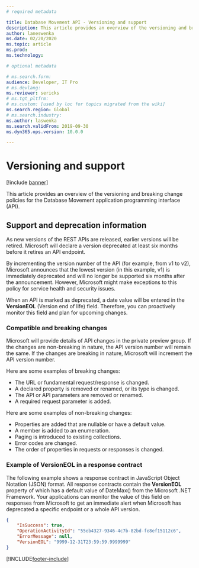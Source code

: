 ```yaml
---
# required metadata

title: Database Movement API - Versioning and support
description: This article provides an overview of the versioning and breaking change policies for the Database Movement application programming interface (API).
author: laneswenka
ms.date: 02/20/2020
ms.topic: article
ms.prod: 
ms.technology: 

# optional metadata

# ms.search.form: 
audience: Developer, IT Pro
# ms.devlang: 
ms.reviewer: sericks
# ms.tgt_pltfrm: 
# ms.custom: [used by loc for topics migrated from the wiki]
ms.search.region: Global
# ms.search.industry: 
ms.author: laswenka
ms.search.validFrom: 2019-09-30
ms.dyn365.ops.version: 10.0.0

---
```


# Versioning and support

[!include [banner](../../includes/banner.md)]

This article provides an overview of the versioning and breaking change policies for the Database Movement application programming interface (API).

## Support and deprecation information

As new versions of the REST APIs are released, earlier versions will be retired. Microsoft will declare a version deprecated at least six months before it retires an API endpoint.

By incrementing the version number of the API (for example, from v1 to v2), Microsoft announces that the lowest version (in this example, v1) is immediately deprecated and will no longer be supported six months after the announcement. However, Microsoft might make exceptions to this policy for service health and security issues.

When an API is marked as deprecated, a date value will be entered in the **VersionEOL** (Version end of life) field. Therefore, you can proactively monitor this field and plan for upcoming changes.

### Compatible and breaking changes

Microsoft will provide details of API changes in the private preview group. If the changes are non-breaking in nature, the API version number will remain the same. If the changes are breaking in nature, Microsoft will increment the API version number.

Here are some examples of breaking changes:

* The URL or fundamental request/response is changed.
* A declared property is removed or renamed, or its type is changed.
* The API or API parameters are removed or renamed.
* A required request parameter is added.

Here are some examples of non-breaking changes:

* Properties are added that are nullable or have a default value.
* A member is added to an enumeration.
* Paging is introduced to existing collections.
* Error codes are changed.
* The order of properties in requests or responses is changed.

### Example of VersionEOL in a response contract

The following example shows a response contract in JavaScript Object Notation (JSON) format. All response contracts contain the **VersionEOL** property of which has a default value of DateMax() from the Microsoft .NET Framework. Your applications can monitor the value of this field on responses from Microsoft to get an immediate alert when Microsoft has deprecated a specific endpoint or a whole API version.

```json
{
    "IsSuccess": true,
    "OperationActivityId": "55eb4327-9346-4c7b-82bd-fe8ef15112c6",
    "ErrorMessage": null,
    "VersionEOL": "9999-12-31T23:59:59.9999999"
}
```


[!INCLUDE[footer-include](../../../../includes/footer-banner.md)]